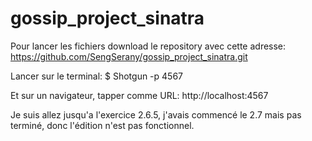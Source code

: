# gossip_project_sinatra

Pour lancer les fichiers download le repository avec cette adresse:
https://github.com/SengSerany/gossip_project_sinatra.git

Lancer sur le terminal: $ Shotgun -p 4567

Et sur un navigateur, tapper comme URL: http://localhost:4567

Je suis allez jusqu'a l'exercice 2.6.5, j'avais commencé le 2.7 mais pas terminé, donc l'édition n'est pas fonctionnel.
